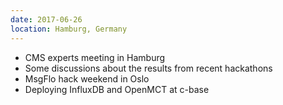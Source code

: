 ```yaml
---
date: 2017-06-26
location: Hamburg, Germany
---
```

* CMS experts meeting in Hamburg
* Some discussions about the results from recent hackathons
* MsgFlo hack weekend in Oslo
* Deploying InfluxDB and OpenMCT at c-base
